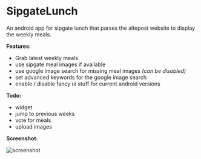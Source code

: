 # SipgateLunch
An android app for sipgate lunch that parses the altepost website to display the weekly meals.

**Features:**
* Grab latest weekly meals
* use sipgate meal images if available
* use google image search for missing meal images *(can be disabled)*
* set advanced keywords for the google image search
* enable / disable fancy ui stuff for current android versions

**Todo:**
* widget
* jump to previous weeks
* vote for meals
* upload images

**Screenshot:**

![screenshot](https://cloud.githubusercontent.com/assets/9106392/8243785/697c4270-161a-11e5-91f0-ec3e60ad50a5.png)
